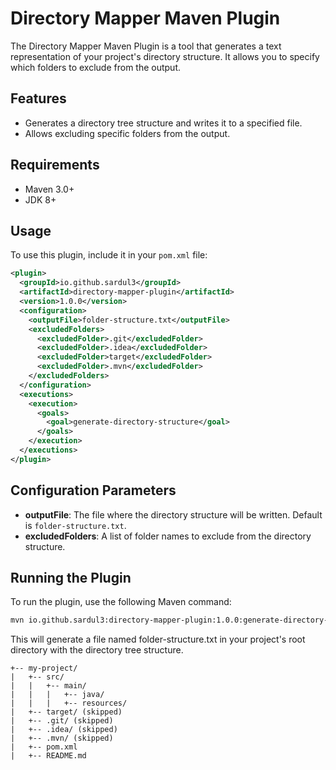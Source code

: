 # Directory Mapper Maven Plugin

The Directory Mapper Maven Plugin is a tool that generates a text representation of your project's directory structure. It allows you to specify which folders to exclude from the output.

## Features
- Generates a directory tree structure and writes it to a specified file.
- Allows excluding specific folders from the output.

## Requirements
- Maven 3.0+
- JDK 8+

## Usage

To use this plugin, include it in your `pom.xml` file:

```xml
<plugin>
  <groupId>io.github.sardul3</groupId>
  <artifactId>directory-mapper-plugin</artifactId>
  <version>1.0.0</version>
  <configuration>
    <outputFile>folder-structure.txt</outputFile>
    <excludedFolders>
      <excludedFolder>.git</excludedFolder>
      <excludedFolder>.idea</excludedFolder>
      <excludedFolder>target</excludedFolder>
      <excludedFolder>.mvn</excludedFolder>
    </excludedFolders>
  </configuration>
  <executions>
    <execution>
      <goals>
        <goal>generate-directory-structure</goal>
      </goals>
    </execution>
  </executions>
</plugin>
```

## Configuration Parameters

- **outputFile**: The file where the directory structure will be written. Default is `folder-structure.txt`.
- **excludedFolders**: A list of folder names to exclude from the directory structure.

## Running the Plugin

To run the plugin, use the following Maven command:

```sh
mvn io.github.sardul3:directory-mapper-plugin:1.0.0:generate-directory-structure
```

This will generate a file named folder-structure.txt in your project's root directory with the directory tree structure.
```
+-- my-project/
|   +-- src/
|   |   +-- main/
|   |   |   +-- java/
|   |   |   +-- resources/
|   +-- target/ (skipped)
|   +-- .git/ (skipped)
|   +-- .idea/ (skipped)
|   +-- .mvn/ (skipped)
|   +-- pom.xml
|   +-- README.md
```
